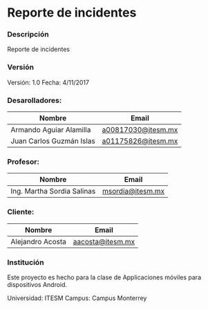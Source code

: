 # Reporte de incidentes

### Descripción

Reporte de incidentes 

### Versión

Versión: 1.0
Fecha: 4/11/2017

### Desarolladores:

| Nombre  | Email |
| ------------- | ------------- |
| Armando Aguiar Alamilla  | a00817030@itesm.mx  |
| Juan Carlos Guzmán Islas | a01175826@itesm.mx  |

### Profesor:

| Nombre  | Email |
| ------------- | ------------- |
| Ing. Martha Sordia Salinas | msordia@itesm.mx |


### Cliente:

| Nombre  | Email |
| ------------- | ------------- |
| Alejandro Acosta | aacosta@itesm.mx|


### Institución

Este proyecto es hecho para la clase de Applicaciones móviles para dispositivos Android.

Universidad: ITESM
Campus: Campus Monterrey


